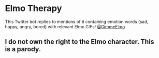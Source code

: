# Elmo Therapy
This Twitter bot replies to mentions of it containing emotion words (sad, happy, angry, bored) with relevant Elmo GIFs! [@GimmeElmo](https://twitter.com/GimmeElmo)
## I do not own the right to the Elmo character. This is a parody.
